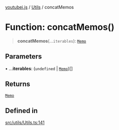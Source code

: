 [youtubei.js](../../../README.md) / [Utils](../README.md) / concatMemos

# Function: concatMemos()

> **concatMemos**(...`iterables`): [`Memo`](../../Helpers/classes/Memo.md)

## Parameters

• ...**iterables**: (`undefined` \| [`Memo`](../../Helpers/classes/Memo.md))[]

## Returns

[`Memo`](../../Helpers/classes/Memo.md)

## Defined in

[src/utils/Utils.ts:141](https://github.com/LuanRT/YouTube.js/blob/fc5571629eca037af7de03f4b903da6add1f300b/src/utils/Utils.ts#L141)
